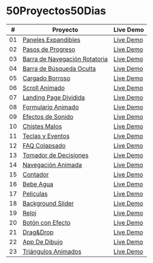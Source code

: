 # 50Proyectos50Dias

|  #  | Proyecto                                                                                                                     | Live Demo                                                                         |
| :-: | --------------------------------------------------------------------------------------------------------------------------- | --------------------------------------------------------------------------------- |
| 01  | [Paneles Expandibles](https://github.com/Pancratzia/50Proyectos50Dias/tree/main/01-Paneles_Expandibles)                             | [Live Demo](https://panelesexpandibles-pancratzia.netlify.app/)               |
| 02  | [Pasos de Progreso](https://github.com/Pancratzia/50Proyectos50Dias/tree/main/02-Pasos_De_Progreso)                             | [Live Demo](https://pasosdeprogreso-pancratzia.netlify.app/)               |
| 03  | [Barra de Navegación Rotatoria](https://github.com/Pancratzia/50Proyectos50Dias/tree/main/03-Barra_De_Navegacion_Rotatoria)                             | [Live Demo](https://barradenavegacionrotatoria-pancratzia.netlify.app/)               |
| 04  | [Barra de Búsqueda Oculta](https://github.com/Pancratzia/50Proyectos50Dias/tree/main/04-Barra_De_Busqueda_Oculta)                             | [Live Demo](https://barradebusquedaoculta-pancratzia.netlify.app/)               |
| 05  | [Cargado Borroso](https://github.com/Pancratzia/50Proyectos50Dias/tree/main/05-Cargado_Borroso)                             | [Live Demo](https://cargadoborroso-pancratzia.netlify.app/)               |
| 06  | [Scroll Animado](https://github.com/Pancratzia/50Proyectos50Dias/tree/main/06-Scroll_Animado)                             | [Live Demo](https://scrollanimado-pancratzia.netlify.app/)               |
| 07  | [Landing Page Dividida](https://github.com/Pancratzia/50Proyectos50Dias/tree/main/07-Landing_Page_Dividida)                             | [Live Demo](https://landingpagedividida-pancratzia.netlify.app/)               |
| 08  | [Formulario Animado](https://github.com/Pancratzia/50Proyectos50Dias/tree/main/08-Formulario_Animado)                             | [Live Demo](https://formularioanimado-pancratzia.netlify.app/)               |
| 09  | [Efectos de Sonido](https://github.com/Pancratzia/50Proyectos50Dias/tree/main/09-Efectos_De_Sonido)                             | [Live Demo](https://efectosdesonido-pancratzia.netlify.app/)               |
| 10  | [Chistes Malos](https://github.com/Pancratzia/50Proyectos50Dias/tree/main/10-Chistes_Malos)                             | [Live Demo](https://chistesmalos-pancratzia.netlify.app/)               |
| 11  | [Teclas y Eventos](https://github.com/Pancratzia/50Proyectos50Dias/tree/main/11-Teclas_Y_Eventos)                             | [Live Demo](https://teclasyeventos-pancratzia.netlify.app/)               |
| 12  | [FAQ Colapsado](https://github.com/Pancratzia/50Proyectos50Dias/tree/main/12-FAQ_Colapsado)                             | [Live Demo](https://faqcolapsado-pancratzia.netlify.app/)               |
| 13  | [Tomador de Decisiones](https://github.com/Pancratzia/50Proyectos50Dias/tree/main/13-Tomador_De_Decisiones)                             | [Live Demo](https://tomadordedecisiones-pancratzia.netlify.app/)               |
| 14  | [Navegación Animada](https://github.com/Pancratzia/50Proyectos50Dias/tree/main/14-Navegacion_Animada)                             | [Live Demo](https://navegacionanimada-pancratzia.netlify.app/)               |
| 15  | [Contador](https://github.com/Pancratzia/50Proyectos50Dias/tree/main/15-Contador)                             | [Live Demo](https://contador-pancratzia.netlify.app/)               |
| 16  | [Bebe Agua](https://github.com/Pancratzia/50Proyectos50Dias/tree/main/16-Bebe_Agua)                             | [Live Demo](https://bebeagua-pancratzia.netlify.app/)               |
| 17  | [Peliculas](https://github.com/Pancratzia/50Proyectos50Dias/tree/main/17-Peliculas)                             | [Live Demo](https://peliculas-pancratzia.netlify.app/)               |
| 18  | [Background Slider](https://github.com/Pancratzia/50Proyectos50Dias/tree/main/18-Background_Slider)                             | [Live Demo](https://backgroundslider-pancratzia.netlify.app/)               |
| 19  | [Reloj](https://github.com/Pancratzia/50Proyectos50Dias/tree/main/19-Reloj)                             | [Live Demo](https://reloj-pancratzia.netlify.app/)               |
| 20  | [Botón con Efecto](https://github.com/Pancratzia/50Proyectos50Dias/tree/main/20-Boton_Con_Efecto)                             | [Live Demo](https://botonconefecto-pancratzia.netlify.app/)               |
| 21  | [Drag&Drop](https://github.com/Pancratzia/50Proyectos50Dias/tree/main/21-Drag_N_Drop)                             | [Live Demo](https://dragndrop-pancratzia.netlify.app/)               |
| 22  | [App De Dibujo](https://github.com/Pancratzia/50Proyectos50Dias/tree/main/22-App_Dibujo)                             | [Live Demo](https://appdibujo-pancratzia.netlify.app/)               |
| 23  | [Triángulos Animados](https://github.com/Pancratzia/50Proyectos50Dias/tree/main/23-Triangulos)                             | [Live Demo](https://triangulos-pancratzia.netlify.app/)               |
